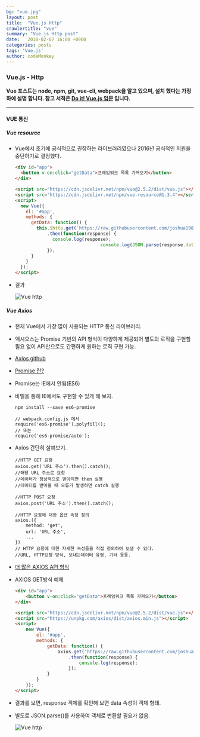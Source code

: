 ```yaml
---
bg: "vue.jpg"
layout: post
title:  "Vue.js Http"
crawlertitle: "vue"
summary: "Vue.js Http post"
date:   2018-02-07 16:00 +0900
categories: posts
tags: 'Vue.js'
author: codeMonkey
---
```


### Vue.js - Http ###

**Vue 포스트는 node, npm, git, vue-cli, webpack을 알고 있으며, 설치 했다는 가정하에 설명 합니다. 참고 서적은 [Do it! Vue.js 입문](http://www.yes24.com/24/Goods/58206961?Acode=101&) 입니다.**

---

#### VUE 통신 ####

##### Vue resource #####

- Vue에서 초기에 공식적으로 권장하는 라이브러리였으나 2016년 공식적인 지원을 중단하기로 결정했다.

	``` html
	<div id="app">
      <button v-on:click="getData">프레임워크 목록 가져오기</button>
    </div>

    <script src="https://cdn.jsdelivr.net/npm/vue@2.5.2/dist/vue.js"></script>
    <script src="https://cdn.jsdelivr.net/npm/vue-resource@1.3.4"></script>
    <script>
      new Vue({
        el: '#app',
        methods: {
          getData: function() {
            this.$http.get(`https://raw.githubusercontent.com/joshua1988/doit-vuejs/master/data/demo.json`)
                .then(function(response) {
                  console.log(response);
									console.log(JSON.parse(response.data))
                });
          }
        }
      });
    </script>
	```
- 결과

	![Vue http](/jsStudyBlog/assets/images/Vue-http001.jpg)

##### Vue Axios #####

- 현재 Vue에서 가장 많이 사용되는 HTTP 통신 라이브러리.
- 액시오스는 Promise 기반의 API 형식이 다양하게 제공되어 별도의 로직을 구현할 필요 없이 API만으로도 간편하게 원하는 로직 구현 가능.
- [Axios github](https://github.com/axios/axios)
- [Promise 란?](http://programmingsummaries.tistory.com/325)
- Promise는 IE에서 안됨(ES6)
- 바벨을 통해 IE에서도 구현할 수 있게 해 보자. 

	```
	npm install --save es6-promise
	```
	```
	// webpack.config.js 에서
	require('es6-promise').polyfill();
	// 또는
	require('es6-promise/auto');
	```

- Axios 간단히 살펴보기.
	
	```
	//HTTP GET 요청
	axios.get('URL 주소').then().catch();
	//해당 URL 주소로 요청
	//데이터가 정상적으로 받아지면 then 실행
	//데이터를 받아올 때 오류가 발생하면 catch 실행
	```

	```
	//HTTP POST 요청
	axios.post('URL 주소').then().catch();
	```

	```
	//HTTP 요청에 대한 옵션 속정 정의
	axios.({
		method: 'get',
		url: 'URL 주소',
		...
	})
	// HTTP 요청에 대한 자세한 속성들을 직접 정의하여 보낼 수 있다.
	//URL, HTTP요청 방식, 보내는데이터 유형, 기타 등등.
	```
- [더 많은 AXIOS API 형식](http://github.com/axios/axios#axios-api)
- AXIOS GET방식 예제
	``` html
	<div id="app">
		<button v-on:click="getData">프레임워크 목록 가져오기</button>
	</div>

	<script src="https://cdn.jsdelivr.net/npm/vue@2.5.2/dist/vue.js"></script>
	<script src="https://unpkg.com/axios/dist/axios.min.js"></script>
	<script>
		new Vue({
			el: '#app',
			methods: {
				getData: function() {
					axios.get('https://raw.githubusercontent.com/joshua1988/doit-vuejs/master/data/demo.json')
						.then(function(response) {
							console.log(response);
						});
				}
			}
		});
	</script>
	```
- 결과를 보면, response 객체를 확인해 보면 data 속성이 객체 형태.
- 별도로 JSON.parse()를 사용하여 객체로 변환할 필요가 없음.

	![Vue http](/jsStudyBlog/assets/images/Vue-http002.jpg)


